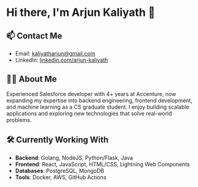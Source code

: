 # Hi there, I'm Arjun Kaliyath 👋

## 📫 Contact Me
- Email: [kaliyatharjun@gmail.com](mailto:kaliyatharjun@gmail.com)
- LinkedIn: [linkedin.com/arjun-kaliyath](https://linkedin.com/in/arjun-kaliyath)

## 👨‍💻 About Me
Experienced Salesforce developer with 4+ years at Accenture, now expanding my expertise into backend engineering, frontend development, and machine learning as a CS graduate student. I enjoy building scalable applications and exploring new technologies that solve real-world problems.

## 🛠️ Currently Working With
- **Backend**: Golang, NodeJS, Python/Flask, Java
- **Frontend**: React, JavaScript, HTML/CSS, Lightning Web Components
- **Databases**: PostgreSQL, MongoDB
- **Tools**: Docker, AWS, GitHub Actions

